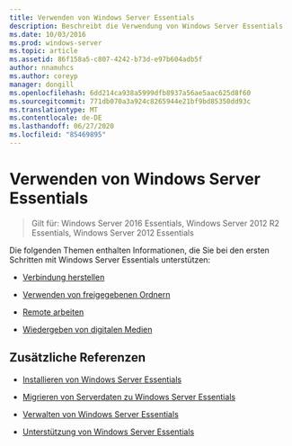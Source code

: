 ```yaml
---
title: Verwenden von Windows Server Essentials
description: Beschreibt die Verwendung von Windows Server Essentials
ms.date: 10/03/2016
ms.prod: windows-server
ms.topic: article
ms.assetid: 86f158a5-c807-4242-b73d-e97b604adb5f
author: nnamuhcs
ms.author: coreyp
manager: dongill
ms.openlocfilehash: 6dd214ca938a5999dfb8937a56ae5aac625d8f60
ms.sourcegitcommit: 771db070a3a924c8265944e21bf9bd85350dd93c
ms.translationtype: MT
ms.contentlocale: de-DE
ms.lasthandoff: 06/27/2020
ms.locfileid: "85469895"
---
```

# <a name="use-windows-server-essentials"></a>Verwenden von Windows Server Essentials

>Gilt für: Windows Server 2016 Essentials, Windows Server 2012 R2 Essentials, Windows Server 2012 Essentials

Die folgenden Themen enthalten Informationen, die Sie bei den ersten Schritten mit Windows Server Essentials unterstützen:

-   [Verbindung herstellen](Get-Connected-in-Windows-Server-Essentials.md)

-   [Verwenden von freigegebenen Ordnern](Use-Shared-Folders-in-Windows-Server-Essentials.md)

-   [Remote arbeiten](Work-Remotely-in-Windows-Server-Essentials.md)

-   [Wiedergeben von digitalen Medien](Play-Digital-Media-in-Windows-Server-Essentials.md)

## <a name="additional-references"></a>Zusätzliche Referenzen

-   [Installieren von Windows Server Essentials](../install/Install-Windows-Server-Essentials.md)

-   [Migrieren von Serverdaten zu Windows Server Essentials](../migrate/Migrate-Server-Data-to-Windows-Server-Essentials.md)

-   [Verwalten von Windows Server Essentials](../manage/Manage-Windows-Server-Essentials.md)

-   [Unterstützung von Windows Server Essentials](../support/Support-Windows-Server-Essentials.md)